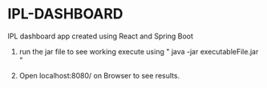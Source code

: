 # IPL-DASHBOARD
IPL dashboard app created using React and Spring Boot


1) run the jar file to see working 
   execute using " java -jar executableFile.jar "
 
2) Open localhost:8080/ on Browser to see results.
